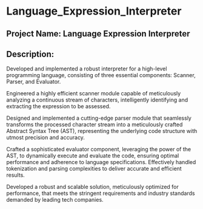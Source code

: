 # Language_Expression_Interpreter
## Project Name: Language Expression Interpreter 
## Description: 
Developed and implemented a robust interpreter for a high-level programming language, consisting of three essential components: Scanner, Parser, and Evaluator.

Engineered a highly efficient scanner module capable of meticulously analyzing a continuous stream of characters, intelligently identifying and extracting the expression to be assessed.

Designed and implemented a cutting-edge parser module that seamlessly transforms the processed character stream into a meticulously crafted Abstract Syntax Tree (AST), representing the underlying code structure with utmost precision and accuracy.

Crafted a sophisticated evaluator component, leveraging the power of the AST, to dynamically execute and evaluate the code, ensuring optimal performance and adherence to language specifications. Effectively handled tokenization and parsing complexities to deliver accurate and efficient results.

Developed a robust and scalable solution, meticulously optimized for performance, that meets the stringent requirements and industry standards demanded by leading tech companies.
